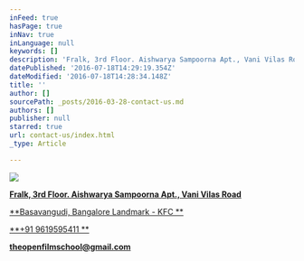 ```yaml
---
inFeed: true
hasPage: true
inNav: true
inLanguage: null
keywords: []
description: 'Fralk, 3rd Floor. Aishwarya Sampoorna Apt., Vani Vilas Road '
datePublished: '2016-07-18T14:29:19.354Z'
dateModified: '2016-07-18T14:28:34.148Z'
title: ''
author: []
sourcePath: _posts/2016-03-28-contact-us.md
authors: []
publisher: null
starred: true
url: contact-us/index.html
_type: Article

---
```

![](https://the-grid-user-content.s3-us-west-2.amazonaws.com/d6acdda1-bc7e-4319-8909-51aabb5223a8.png)

**[Fralk, 3rd Floor. Aishwarya Sampoorna Apt., Vani Vilas Road][0]**

[**Basavangudi, Bangalore Landmark - KFC **][0]

[**+91 9619595411 **][0]

[**theopenfilmschool@gmail.com**][0]

[0]: null